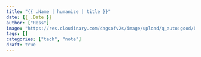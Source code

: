 ```yaml
---
title: "{{ .Name | humanize | title }}"
date: {{ .Date }}
author: ["Ress"]
image: "https://res.cloudinary.com/dagsofv2s/image/upload/q_auto:good/blog/post/{{ .Name }}/thumbnail.png"
tags: []
categories: ["tech", "note"]
draft: true
---
```


<!--more-->
